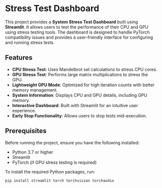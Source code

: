 # Stress Test Dashboard

This project provides a **System Stress Test Dashboard** built using **Streamlit**. It allows users to test the performance of their CPU and GPU using stress testing tools. The dashboard is designed to handle PyTorch compatibility issues and provides a user-friendly interface for configuring and running stress tests.

## Features

- **CPU Stress Test**: Uses Mandelbrot set calculations to stress CPU cores.
- **GPU Stress Test**: Performs large matrix multiplications to stress the GPU.
- **Lightweight GPU Mode**: Optimized for high iteration counts with better memory management.
- **System Information**: Displays CPU and GPU details, including GPU memory.
- **Interactive Dashboard**: Built with Streamlit for an intuitive user experience.
- **Early Stop Functionality**: Allows users to stop tests mid-execution.

## Prerequisites

Before running the project, ensure you have the following installed:

- Python 3.7 or higher
- Streamlit
- PyTorch (if GPU stress testing is required)

To install the required Python packages, run:

```bash
pip install streamlit torch torchvision torchaudio
